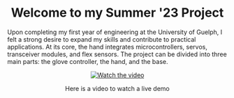 <h1 align = "center" >Welcome to my Summer '23 Project</h1>

<p>Upon completing my first year of engineering at the University of Guelph, I felt a strong desire to expand my skills and contribute to practical applications.  
At its core, the hand integrates microcontrollers, servos, transceiver modules, and flex sensors. The project can be divided into three main parts: the glove controller, the hand, and the base.
</p>

<p align="center">
  <a href="https://www.youtube.com/shorts/3ULT0zy-e6k">
    <img src="[https://www.youtube.com/shorts/3ULT0zy-e6k](https://www.youtube.com/shorts/3ULT0zy-e6k?feature=share)" alt="Watch the video" />
  </a>
</p>

<p align="center">Here is a video to watch a live demo </p>
